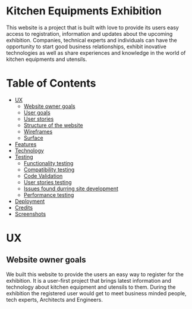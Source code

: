 # Kitchen Equipments Exhibition

This website is a project that is built with love to provide its users easy access to registration, information and updates about the upcoming exhibition. Companies, technical experts and individuals can have the opportunity to start good business relationships, exhibit inovative technologies as well as share experiences and knowledge in the world of kitchen equipments and utensils.

# Table of Contents

- [UX](#ux)
    - [Website owner goals](#website-owner-goals)
    - [User goals](#user-goals)
    - [User stories](#user-stories)
    - [Structure of the website](#structure-of-the-website)
    - [Wireframes](#wireframes)
    - [Surface](#surface)
- [Features](#features)
- [Technology](#technology)
- [Testing](#testing)
    - [Functionality testing](#functionality-testing)
    - [Compatibility testing](#compatibility-testing)
    - [Code Validation](#code-validation)
    - [User stories testing](#user-stories-testing)
    - [Issues found durring site development](#issues-found-durring-site-development)
    - [Performance testing](#performance-testing)
- [Deployment](#deployment)
- [Credits](#credits)
- [Screenshots](#screenshots)


# UX

## Website owner goals

We built this website to provide the users an easy way to register for the exhibition. It is a user-first project that brings latest information and technology about kitchen equipment and utensils to them. During the exhibition the registered user would get to meet business minded people, tech experts, Architects and Engineers.

